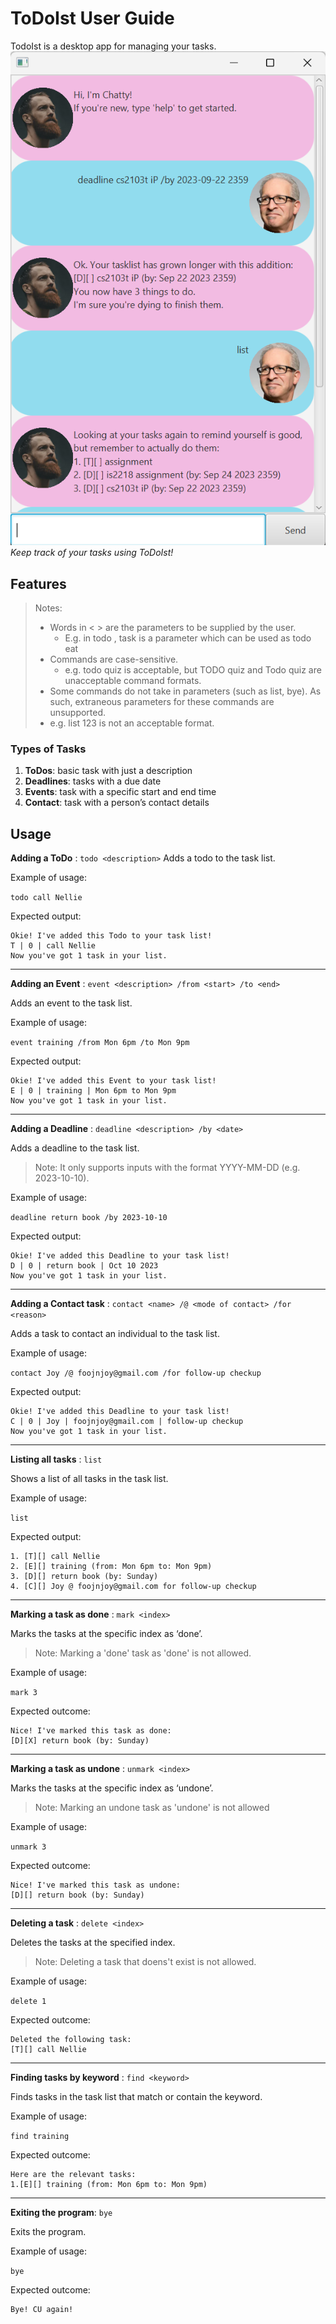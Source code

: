 # ToDoIst User Guide

TodoIst is a desktop app for managing your tasks. 
![Ui.png](Ui.png)
_Keep track of your tasks using ToDoIst!_

## Features
> Notes:
> * Words in < > are the parameters to be supplied by the user.
>   * E.g. in todo <task>, task is a parameter which can be used as todo eat
> * Commands are case-sensitive.
>   * e.g. todo quiz is acceptable, but TODO quiz and Todo quiz are unacceptable command formats.
> * Some commands do not take in parameters (such as list, bye). As such, extraneous parameters for these commands are unsupported.
>  * e.g. list 123 is not an acceptable format.

### Types of Tasks
1. **ToDos**: basic task with just a description
1. **Deadlines**: tasks with a due date
1. **Events**: task with a specific start and end time
1. **Contact**: task with a person’s contact details

## Usage
**Adding a ToDo** : ``todo <description>``
Adds a todo to the task list.

Example of usage:

``todo call Nellie``

Expected output:

```
Okie! I've added this Todo to your task list! 
T | 0 | call Nellie 
Now you've got 1 task in your list.
```
---
**Adding an Event** : ``event <description> /from <start> /to <end>``

Adds an event to the task list.

Example of usage:

``event training /from Mon 6pm /to Mon 9pm``

Expected output:

```
Okie! I've added this Event to your task list! 
E | 0 | training | Mon 6pm to Mon 9pm 
Now you've got 1 task in your list.
 ```
---
**Adding a Deadline** : ``deadline <description> /by <date>``

Adds a deadline to the task list.

> Note: It only supports <date> inputs with the format YYYY-MM-DD (e.g. 2023-10-10).

Example of usage:

``deadline return book /by 2023-10-10``

Expected output:

``` 
Okie! I've added this Deadline to your task list! 
D | 0 | return book | Oct 10 2023
Now you've got 1 task in your list.
```
---
**Adding a Contact task** : ``contact <name> /@ <mode of contact> /for <reason>``

Adds a task to contact an individual to the task list.

Example of usage:

``contact Joy /@ foojnjoy@gmail.com /for follow-up checkup``

Expected output:

```
Okie! I've added this Deadline to your task list! 
C | 0 | Joy | foojnjoy@gmail.com | follow-up checkup
Now you've got 1 task in your list.
 ```
---
**Listing all tasks** : ``list``

Shows a list of all tasks in the task list.

Example of usage:

``list``

Expected output:

``` 
1. [T][] call Nellie
2. [E][] training (from: Mon 6pm to: Mon 9pm)
3. [D][] return book (by: Sunday)
4. [C][] Joy @ foojnjoy@gmail.com for follow-up checkup
```
---
**Marking a task as done** : ``mark <index>``

Marks the tasks at the specific index as ‘done’.

> Note: Marking a 'done' task as 'done' is not allowed.

Example of usage:

``mark 3``

Expected outcome:

``` 
Nice! I've marked this task as done:
[D][X] return book (by: Sunday)
```
---
**Marking a task as undone** : ``unmark <index>``

Marks the tasks at the specific index as ‘undone’.

> Note: Marking an undone task as 'undone' is not allowed

Example of usage:

``unmark 3``

Expected outcome:

``` 
Nice! I've marked this task as undone:
[D][] return book (by: Sunday)
```
---
**Deleting a task** : ``delete <index>``

Deletes the tasks at the specified index.

> Note: Deleting a task that doens't exist is not allowed. 

Example of usage:

``delete 1``

Expected outcome:

``` 
Deleted the following task:
[T][] call Nellie
```
---
**Finding tasks by keyword** : ``find <keyword>``

Finds tasks in the task list that match or contain the keyword.

Example of usage:

``find training``

Expected outcome:

```
Here are the relevant tasks:
1.[E][] training (from: Mon 6pm to: Mon 9pm)
 ```
---
**Exiting the program**: ``bye``

Exits the program.

Example of usage:

``bye``

Expected outcome:
 
``` 
Bye! CU again!
```
